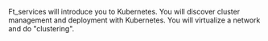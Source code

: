 Ft_services will introduce you to Kubernetes. You will discover cluster management and
deployment with Kubernetes. You will virtualize a network and do "clustering".
